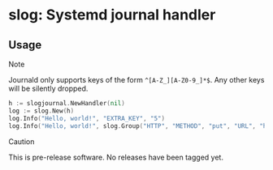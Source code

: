 # slog: Systemd journal handler

## Usage

> [!NOTE]
> Journald only supports keys of the form `^[A-Z_][A-Z0-9_]*$`. Any other keys will be silently dropped.

```go
h := slogjournal.NewHandler(nil)
log := slog.New(h)
log.Info("Hello, world!", "EXTRA_KEY", "5")
log.Info("Hello, world!", slog.Group("HTTP", "METHOD", "put", "URL", "http://example.com"))
```


> [!CAUTION]
> This is pre-release software. No releases have been tagged yet.